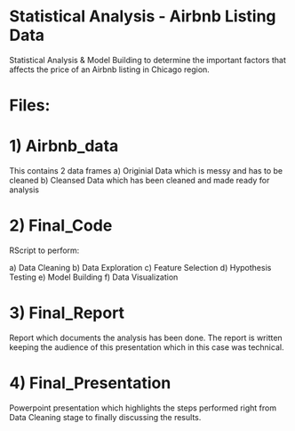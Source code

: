 # Statistical Analysis - Airbnb Listing Data

Statistical Analysis & Model Building to determine the important factors that affects the price of an Airbnb listing in Chicago region.

# Files:

 # 1) Airbnb_data

This contains 2 data frames
a) Originial Data which is messy and has to be cleaned
b) Cleansed Data which has been cleaned and made ready for analysis

# 2) Final_Code

RScript to perform:

a) Data Cleaning
b) Data Exploration
c) Feature Selection
d) Hypothesis Testing
e) Model Building
f) Data Visualization

# 3) Final_Report

Report which documents the analysis has been done. The report is written keeping the audience of this presentation which in this case was technical. 

# 4) Final_Presentation

Powerpoint presentation which highlights the steps performed right from Data Cleaning stage to finally discussing the results.
